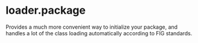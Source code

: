 loader.package
==============

Provides a much more convenient way to initialize your package, and handles a lot of the class loading automatically according to FIG standards.
